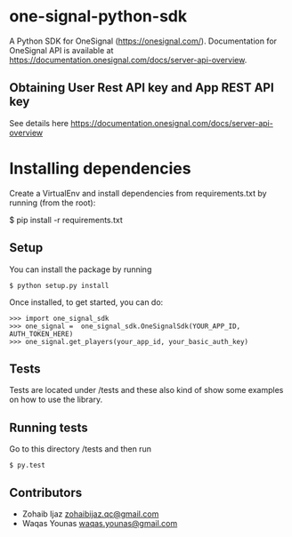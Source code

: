 # one-signal-python-sdk
A Python SDK for OneSignal (https://onesignal.com/). Documentation for OneSignal API is available at
https://documentation.onesignal.com/docs/server-api-overview.

## Obtaining User Rest API key and App REST API key

See details here https://documentation.onesignal.com/docs/server-api-overview

# Installing dependencies

Create a VirtualEnv and install dependencies from requirements.txt by running (from the root):

$ pip install -r requirements.txt

## Setup

You can install the package by running
```
$ python setup.py install
```
Once installed, to get started, you can do:
```
>>> import one_signal_sdk
>>> one_signal =  one_signal_sdk.OneSignalSdk(YOUR_APP_ID, AUTH_TOKEN_HERE)
>>> one_signal.get_players(your_app_id, your_basic_auth_key)
```
## Tests

Tests are located under /tests and these also kind of show some examples on how to use the library.

## Running tests

Go to this directory /tests and then run
```
$ py.test
```
## Contributors

- Zohaib Ijaz <zohaibijaz.qc@gmail.com>
- Waqas Younas <waqas.younas@gmail.com>

